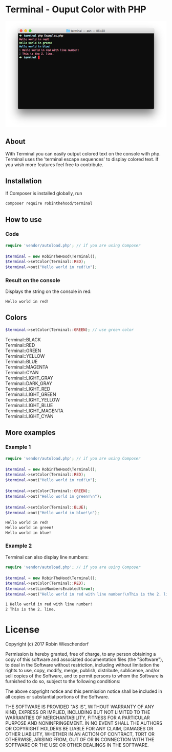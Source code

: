 # Terminal - Ouput Color with PHP


![alt text](https://raw.githubusercontent.com/RobinTheHood/Terminal/master/docs/Example-Image.png)


## About

With Terminal you can easily output colored text on the console with php. Terminal uses the 'terminal escape sequences' to display colored text. If you wish more features feel free to contribute.

## Installation


If Composer is installed globally, run

```bash
composer require robinthehood/terminal
```

## How to use

### Code
```php
require 'vendor/autoload.php'; // if you are using Composer

$terminal = new RobinTheHood\Terminal();
$terminal->setColor(Terminal::RED);
$terminal->out("Hello world in red!\n");
```

### Result on the console

Displays the string on the console in red:
```
Hello world in red!
```

## Colors

```php
$terminal->setColor(Terminal::GREEN); // use green color
```

Terminal::BLACK  
Terminal::RED  
Terminal::GREEN  
Terminal::YELLOW  
Terminal::BLUE  
Terminal::MAGENTA  
Terminal::CYAN   
Terminal::LIGHT_GRAY  
Terminal::DARK_GRAY  
Terminal::LIGHT_RED  
Terminal::LIGHT_GREEN  
Terminal::LIGHT_YELLOW  
Terminal::LIGHT_BLUE  
Terminal::LIGHT_MAGENTA  
Terminal::LIGHT_CYAN

## More examples

### Example 1

```php
require 'vendor/autoload.php'; // if you are using Composer

$terminal = new RobinTheHood\Terminal();
$terminal->setColor(Terminal::RED);
$terminal->out("Hello world in red!\n");

$terminal->setColor(Terminal::GREEN);
$terminal->out("Hello world in green!\n");

$terminal->setColor(Terminal::BLUE);
$terminal->out("Hello world in blue!\n");
```

```
Hello world in red!
Hello world in green!
Hello world in blue!
```

### Example 2
Terminal can also display line numbers:

```php
require 'vendor/autoload.php'; // if you are using Composer

$terminal = new RobinTheHood\Terminal();
$terminal->setColor(Terminal::RED);
$terminal->setLineNumbersEnabled(true);
$terminal->out("Hello world in red with line number!\nThis is the 2. line.\n");
```

```
1 Hello world in red with line number!
2 This is the 2. line.
```

# License
Copyright (c) 2017 Robin Wieschendorf

Permission is hereby granted, free of charge, to any person obtaining a copy of this software and associated documentation files (the "Software"), to deal in the Software without restriction, including without limitation the rights to use, copy, modify, merge, publish, distribute, sublicense, and/or sell copies of the Software, and to permit persons to whom the Software is furnished to do so, subject to the following conditions:

The above copyright notice and this permission notice shall be included in all copies or substantial portions of the Software.

THE SOFTWARE IS PROVIDED "AS IS", WITHOUT WARRANTY OF ANY KIND, EXPRESS OR IMPLIED, INCLUDING BUT NOT LIMITED TO THE WARRANTIES OF MERCHANTABILITY, FITNESS FOR A PARTICULAR PURPOSE AND NONINFRINGEMENT. IN NO EVENT SHALL THE AUTHORS OR COPYRIGHT HOLDERS BE LIABLE FOR ANY CLAIM, DAMAGES OR OTHER LIABILITY, WHETHER IN AN ACTION OF CONTRACT, TORT OR OTHERWISE, ARISING FROM, OUT OF OR IN CONNECTION WITH THE SOFTWARE OR THE USE OR OTHER DEALINGS IN THE SOFTWARE.
